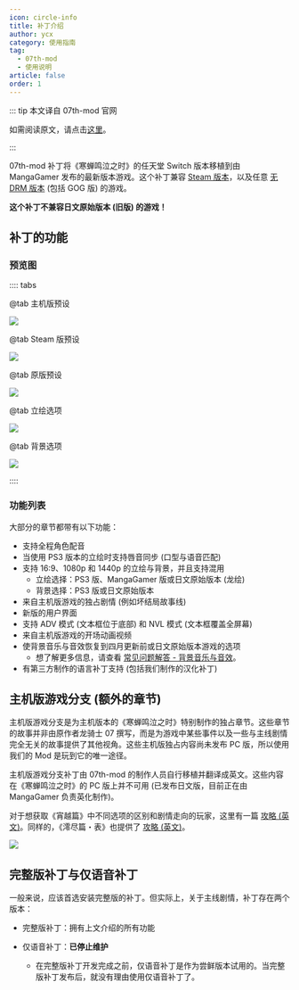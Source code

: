 ```yaml
---
icon: circle-info
title: 补丁介绍
author: ycx
category: 使用指南
tag:
  - 07th-mod
  - 使用说明
article: false
order: 1
---
```


::: tip 本文译自 07th-mod 官网

如需阅读原文，请点击[这里](https://07th-mod.com/wiki/Higurashi/Higurashi-Getting-started/)。

:::

07th-mod 补丁将《寒蝉鸣泣之时》的任天堂 Switch 版本移植到由 MangaGamer 发布的最新版本游戏。这个补丁兼容 [Steam 版本](https://store.steampowered.com/bundle/709/)，以及任意 [无 DRM 版本](https://www.mangagamer.com/product_list.php?opt=search&keyword=Higurashi) (包括 GOG 版) 的游戏。

**这个补丁不兼容日文原始版本 (旧版) 的游戏！**

## 补丁的功能

### 预览图

:::: tabs

@tab 主机版预设

![](https://cdn.iycx.top/higurashi/guide/console.jpg)

@tab Steam 版预设

![](https://cdn.iycx.top/higurashi/guide/steam.jpg)

@tab 原版预设

![](https://cdn.iycx.top/higurashi/guide/vanilla.jpg)

@tab 立绘选项

![](https://cdn.iycx.top/higurashi/guide/sprite-comparison.jpg)

@tab 背景选项

![](https://cdn.iycx.top/higurashi/guide/background-comparison.jpg)

::::

### 功能列表

大部分的章节都带有以下功能：

- 支持全程角色配音
- 当使用 PS3 版本的立绘时支持唇音同步 (口型与语音匹配)
- 支持 16:9、1080p 和 1440p 的立绘与背景，并且支持混用
    - 立绘选择：PS3 版、MangaGamer 版或日文原始版本 (龙绘)
    - 背景选择：PS3 版或日文原始版本
- 来自主机版游戏的独占剧情 (例如坏结局故事线)
- 新版的用户界面
- 支持 ADV 模式 (文本框位于底部) 和 NVL 模式 (文本框覆盖全屏幕)
- 来自主机版游戏的开场动画视频
- 使背景音乐与音效恢复到四月更新前或日文原始版本游戏的选项
    - 想了解更多信息，请查看 [常见问题解答 - 背景音乐与音效](faq-bgm-se.md)。
- 有第三方制作的语言补丁支持 (包括我们制作的汉化补丁)

## 主机版游戏分支 (额外的章节)

主机版游戏分支是为主机版本的《寒蝉鸣泣之时》特别制作的独占章节。这些章节的故事并非由原作者龙骑士 07 撰写，而是为游戏中某些事件以及一些与主线剧情完全无关的故事提供了其他视角。这些主机版独占内容尚未发布 PC 版，所以使用我们的 Mod 是玩到它的唯一途径。

主机版游戏分支补丁由 07th-mod 的制作人员自行移植并翻译成英文。这些内容在《寒蝉鸣泣之时》的 PC 版上并不可用 (已发布日文版，目前正在由 MangaGamer 负责英化制作)。

对于想获取《宵越篇》中不同选项的区别和剧情走向的玩家，这里有一篇 [攻略 (英文)](https://07th-mod.com/wiki/Higurashi/img/walk-yoig.webp)。同样的，《澪尽篇・表》也提供了 [攻略 (英文)](https://07th-mod.com/wiki/Higurashi/img/walk-omot.webp)。

![](https://cdn.iycx.top/higurashi/guide/flow.jpg)

## 完整版补丁与仅语音补丁

一般来说，应该首选安装完整版的补丁。但实际上，关于主线剧情，补丁存在两个版本：

- 完整版补丁：拥有上文介绍的所有功能

- 仅语音补丁：**已停止维护**
    - 在完整版补丁开发完成之前，仅语音补丁是作为尝鲜版本试用的。当完整版补丁发布后，就没有理由使用仅语音补丁了。